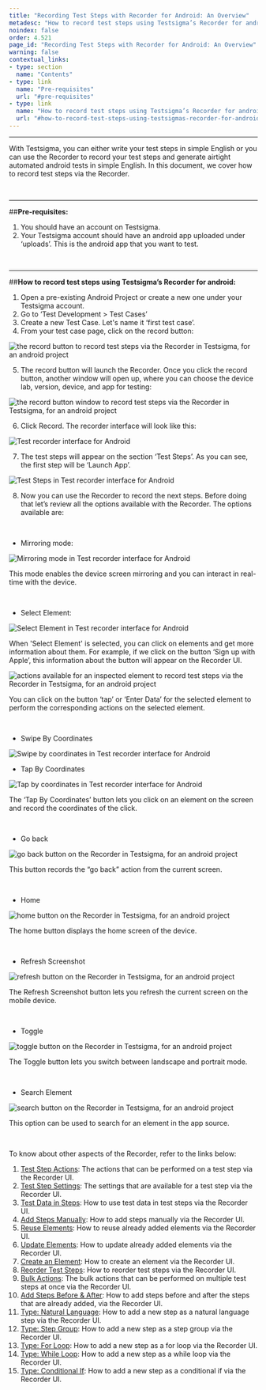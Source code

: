 ```yaml
---
title: "Recording Test Steps with Recorder for Android: An Overview"
metadesc: "How to record test steps using Testsigma’s Recorder for android."
noindex: false
order: 4.521
page_id: "Recording Test Steps with Recorder for Android: An Overview"
warning: false
contextual_links:
- type: section
  name: "Contents"
- type: link
  name: "Pre-requisites"
  url: "#pre-requisites"
- type: link
  name: "How to record test steps using Testsigma’s Recorder for android"
  url: "#how-to-record-test-steps-using-testsigmas-recorder-for-android"
---
```


---

With Testsigma, you can either write your test steps in simple English or you can use the Recorder to record your test steps and generate airtight automated android tests in simple English. In this document, we cover how to record test steps via the Recorder. 

&emsp;

---
##**Pre-requisites:**

 1. You should have an account on Testsigma.
 2. Your Testsigma account should have an android app uploaded under ‘uploads’. This is the android app that you want to test.

&emsp;

---
##**How to record test steps using Testsigma’s Recorder for android:**

 1. Open a pre-existing Android Project or create a new one under your Testsigma account.
 2. Go to ‘Test Development > Test Cases’
 3. Create a new Test Case. Let's name it ‘first test case’.
 4. From your test case page, click on the record button:

![the record button to record test steps via the Recorder in Testsigma, for an android project](https://docs.testsigma.com/images/android-apps/record-button-record-test-steps-Recorder-testsigma-android.png)

 5. The record button will launch the Recorder. Once you click the record button, another window will open up, where you can choose the device lab, version, device, and app for testing:

![the record button window to record test steps via the Recorder in Testsigma, for an android project](https://docs.testsigma.com/images/android-apps/record-button-window-record-test-steps-Recorder-testsigma-android.png)

 6. Click Record. The recorder interface will look like this:

 ![Test recorder interface for Android](https://s3.amazonaws.com/static-docs.testsigma.com/new_images/test-cases/create-steps-recorder/android-apps/overview/test-recorder-interface-android-1.png)

 7. The test steps will appear on the section ‘Test Steps’. As you can see, the first step will be ‘Launch App’.

![Test Steps in Test recorder interface for Android](https://s3.amazonaws.com/static-docs.testsigma.com/new_images/test-cases/create-steps-recorder/android-apps/overview/test-recorder-interface-android-1-test-steps.png)

 8. Now you can use the Recorder to record the next steps. Before doing that let’s review all the options available with the Recorder. The options available are:


&emsp;

   * Mirroring mode:

 ![Mirroring mode in Test recorder interface for Android](https://s3.amazonaws.com/static-docs.testsigma.com/new_images/test-cases/create-steps-recorder/android-apps/overview/test-recorder-interface-android-1-mirroring-mode.png)

This mode enables the device screen mirroring and you can interact in real-time with the device.


&emsp;

   * Select Element:

 ![Select Element in Test recorder interface for Android](https://s3.amazonaws.com/static-docs.testsigma.com/new_images/test-cases/create-steps-recorder/android-apps/overview/test-recorder-interface-android-1-select-element.png)

When 'Select Element' is selected, you can click on elements and get more information about them. For example, if we click on the button ‘Sign up with Apple’, this information about the button will appear on the Recorder UI.

![actions available for an inspected element to record test steps via the Recorder in Testsigma, for an android project](https://docs.testsigma.com/images/android-apps/actions-for-inspected-element-Recorder-testsigma-android.png)


You can click on the button ‘tap’ or ‘Enter Data’ for the selected element to perform the corresponding actions on the selected element.

&emsp;

   * Swipe By Coordinates

 ![Swipe by coordinates  in Test recorder interface for Android](https://s3.amazonaws.com/static-docs.testsigma.com/new_images/test-cases/create-steps-recorder/android-apps/overview/test-recorder-interface-android-1-swipe-by-coordinates.png)

   * Tap By Coordinates

![Tap by coordinates  in Test recorder interface for Android](https://s3.amazonaws.com/static-docs.testsigma.com/new_images/test-cases/create-steps-recorder/android-apps/overview/test-recorder-interface-android-1-tap-by-coordinates.png)

The ‘Tap By Coordinates’ button lets you click on an element on the screen and record the coordinates of the click.

&emsp;

   * Go back

![go back button on the Recorder in Testsigma, for an android project](https://docs.testsigma.com/images/android-apps/go-back-button-Recorder-testsigma-android.png)

This button records the “go back” action from the current screen.

&emsp;

   * Home

![home button on the Recorder in Testsigma, for an android project](https://docs.testsigma.com/images/android-apps/home-button-Recorder-testsigma-android.png)

The home button displays the home screen of the device.

&emsp;

   * Refresh Screenshot

![refresh button on the Recorder in Testsigma, for an android project](https://docs.testsigma.com/images/android-apps/refresh-button-Recorder-testsigma-android.png)

The Refresh Screenshot button lets you refresh the current screen on the mobile device.

&emsp;

   * Toggle

![toggle button on the Recorder in Testsigma, for an android project](https://docs.testsigma.com/images/android-apps/toggle-button-Recorder-testsigma-android.png)

The Toggle button lets you switch between landscape and portrait mode.

&emsp;

   * Search Element

![search button on the Recorder in Testsigma, for an android project](https://docs.testsigma.com/images/android-apps/search-button-Recorder-testsigma-android.png)

This option can be used to search for an element in the app source.


&emsp;


To know about other aspects of the Recorder, refer to the links below:

 1. [Test Step Actions](https://testsigma.com/docs/test-cases/create-steps-recorder/android-apps/step-actions/): The actions that can be performed on a test step via the Recorder UI.
 2. [Test Step Settings](https://testsigma.com/docs/test-cases/create-steps-recorder/android-apps/step-settings/): The settings that are available for a test step via the Recorder UI.
 3. [Test Data in Steps](https://testsigma.com/docs/test-cases/create-steps-recorder/android-apps/test-data-options/): How to use test data in test steps via the Recorder UI.
 4. [Add Steps Manually](https://testsigma.com/docs/test-cases/create-steps-recorder/android-apps/add-steps-manually/): How to add steps manually via the Recorder UI.
 5. [Reuse Elements](https://testsigma.com/docs/test-cases/create-steps-recorder/android-apps/reuse-elements/): How to reuse already added elements via the Recorder UI.
 6. [Update Elements](https://testsigma.com/docs/test-cases/create-steps-recorder/android-apps/update-elements/): How to update already added elements via the Recorder UI.
 7. [Create an Element](https://testsigma.com/docs/test-cases/create-steps-recorder/android-apps/create-a-new-element/): How to create an element via the Recorder UI.
 8. [Reorder Test Steps](https://testsigma.com/docs/test-cases/create-steps-recorder/android-apps/reorder/): How to reorder test steps via the Recorder UI.
 9.  [Bulk Actions](https://testsigma.com/docs/test-cases/create-steps-recorder/android-apps/bulk-actions/): The bulk actions that can be performed on multiple test steps at once via the Recorder UI.
 10. [Add Steps Before & After](https://testsigma.com/docs/test-cases/create-steps-recorder/android-apps/add-steps-before-after/): How to add steps before and after the steps that are already added, via the Recorder UI.
 11. [Type: Natural Language](https://testsigma.com/docs/test-cases/step-types/natural-language/): How to add a new step as a natural language step via the Recorder UI.
 12. [Type: Step Group](https://testsigma.com/docs/test-cases/step-types/step-group/): How to add a new step as a step group via the Recorder UI.
 13. [Type: For Loop](https://testsigma.com/docs/test-cases/step-types/for-loop/): How to add a new step as a for loop via the Recorder UI.
 14. [Type: While Loop](https://testsigma.com/docs/test-cases/step-types/while-loop/): How to add a new step as a while loop via the Recorder UI.
 15. [Type: Conditional If](https://testsigma.com/docs/test-cases/step-types/if-condition/): How to add a new step as a conditional if via the Recorder UI.







      